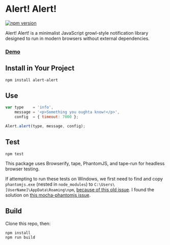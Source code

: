 # Alert! Alert!

[![npm version](https://badge.fury.io/js/alert-alert.svg)](http://badge.fury.io/js/alert-alert)

Alert! Alert! is a minimalist JavaScript growl-style notification library designed to run in modern browsers without external dependencies.

### [Demo](http://whusterj.github.io/alert-alert/demo/)

## Install in Your Project

```
npm install alert-alert
```

## Use

```javascript
var type    = 'info',
    message = '<p>Something you oughta know!</p>',
    config  = { timeout: 7000 };

Alert.alert(type, message, config);
```

## Test

```
npm test
```

This package uses Browserify, tape, PhantomJS, and tape-run for headless browser testing.

If attempting to run these tests on Windows, we first need to find and copy `phantomjs.exe` (nested in `node_modules`) to `C:\Users\[UserName]\AppData\Roaming\npm`, [because of this old issue](https://github.com/joyent/node/issues/2318). I found the solution on [this mocha-phantomjs issue](https://github.com/nathanboktae/mocha-phantomjs/issues/61).

## Build

Clone this repo, then:

```
npm install
npm run build
```

